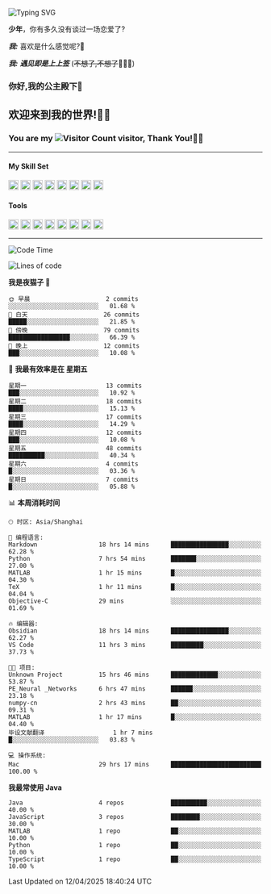 <!-- **wql521/wql521** is a ✨ _special_ ✨ repository because its `README.md` (this file) appears on your GitHub profile. -->


![Typing SVG](https://readme-typing-svg.demolab.com?font=Fira+Code&weight=700&size=31&pause=1000&width=500&height=55&lines=Hi+there%2C+I%E2%80%98m+%E5%B0%98%E4%B8%96%E7%83%9F%E9%9B%A8%E5%AE%A2+!+%F0%9F%AB%B6%F0%9F%8F%BB;%E4%BD%A0%E5%A5%BD%2C+%E6%88%91%E6%98%AF+%E5%B0%98%E4%B8%96%E7%83%9F%E9%9B%A8%E5%AE%A2+!+%F0%9F%AB%B6%F0%9F%8F%BB)

  **少年**，你有多久没有谈过一场恋爱了?
    
  ***我:*** 喜欢是什么感觉呢?🤔
 
  ***我:*** ***遇见即是上上签*** (~~不想了,不想了~~🤦🏻‍♂️)
  ### 你好,我的公主殿下👑
## **欢迎来到我的世界!🥳🥳**

### You are my ![Visitor Count](https://profile-counter.glitch.me/wql521/count.svg) visitor, Thank You!🎉🎉
---

#### My Skill Set
<!-- languages:start -->
<!-- prettier-ignore-start -->
<!-- markdownlint-disable -->
<code><img height="20" src="http://simpleicons.p2hp.com/icons/java.svg" alt="java" /></code>
<code><img height="20" src="https://cdn.simpleicons.org/swift" alt="swift" /></code>
<code><img height="20" src="https://cdn.simpleicons.org/cplusplus" alt="cplusplus" /></code>
<code><img height="20" src="https://cdn.simpleicons.org/python" alt="python" /></code>
<code><img height="20" src="https://cdn.simpleicons.org/mysql" alt="mysql" /></code>
<code><img height="20" src="https://cdn.simpleicons.org/javascript" alt="javascript" /></code>
<code><img height="20" src="https://cdn.simpleicons.org/css3" alt="css3" /></code>
<code><img height="20" src="https://cdn.simpleicons.org/html5" alt="html5" /></code>
<!-- markdownlint-restore -->
<!-- prettier-ignore-end -->

<!-- languages:end -->

#### Tools

<!-- tools:start -->
<!-- prettier-ignore-start -->
<!-- markdownlint-disable -->
<code><img height="20" src="https://cdn.simpleicons.org/intellijidea" alt="intellijidea" /></code>
<code><img height="20" src="https://cdn.simpleicons.org/xcode" alt="xcode" /></code>
<code><img height="20" src="https://cdn.simpleicons.org/pycharm" alt="pycharm" /></code>
<code><img height="20" src="https://cdn.simpleicons.org/latex" alt="latex" /></code>
<code><img height="20" src="https://cdn.simpleicons.org/androidstudio" alt="androidstudio" /></code>
<code><img height="20" src="https://cdn.simpleicons.org/vuedotjs" alt="vuedotjs" /></code>
<code><img height="20" src="https://cdn.simpleicons.org/macos" alt="macos" /></code>
<code><img height="20" src="https://cdn.simpleicons.org/git" alt="git" /></code>
<!-- markdownlint-restore -->
<!-- prettier-ignore-end -->

<!-- tools:end -->

___



<!--START_SECTION:waka-->
![Code Time](http://img.shields.io/badge/Code%20Time-165%20hrs%2025%20mins-blue)

![Lines of code](https://img.shields.io/badge/%E4%BB%8E%E3%80%8CHello%20World%E3%80%8D%E8%B5%B7%E6%88%91%E5%B7%B2%E7%BB%8F%E5%86%99%E4%BA%86-10.5%20thousand%20%E8%A1%8C%E4%BB%A3%E7%A0%81-blue)

**我是夜猫子 🦉** 

```text
🌞 早晨                     2 commits           ░░░░░░░░░░░░░░░░░░░░░░░░░   01.68 % 
🌆 白天                     26 commits          █████░░░░░░░░░░░░░░░░░░░░   21.85 % 
🌃 傍晚                     79 commits          █████████████████░░░░░░░░   66.39 % 
🌙 晚上                     12 commits          ███░░░░░░░░░░░░░░░░░░░░░░   10.08 % 
```
📅 **我最有效率是在 星期五** 

```text
星期一                      13 commits          ███░░░░░░░░░░░░░░░░░░░░░░   10.92 % 
星期二                      18 commits          ████░░░░░░░░░░░░░░░░░░░░░   15.13 % 
星期三                      17 commits          ████░░░░░░░░░░░░░░░░░░░░░   14.29 % 
星期四                      12 commits          ███░░░░░░░░░░░░░░░░░░░░░░   10.08 % 
星期五                      48 commits          ██████████░░░░░░░░░░░░░░░   40.34 % 
星期六                      4 commits           █░░░░░░░░░░░░░░░░░░░░░░░░   03.36 % 
星期日                      7 commits           █░░░░░░░░░░░░░░░░░░░░░░░░   05.88 % 
```


📊 **本周消耗时间** 

```text
🕑︎ 时区: Asia/Shanghai

💬 编程语言: 
Markdown                 18 hrs 14 mins      ████████████████░░░░░░░░░   62.28 % 
Python                   7 hrs 54 mins       ███████░░░░░░░░░░░░░░░░░░   27.00 % 
MATLAB                   1 hr 15 mins        █░░░░░░░░░░░░░░░░░░░░░░░░   04.30 % 
TeX                      1 hr 11 mins        █░░░░░░░░░░░░░░░░░░░░░░░░   04.04 % 
Objective-C              29 mins             ░░░░░░░░░░░░░░░░░░░░░░░░░   01.69 % 

🔥 编辑器: 
Obsidian                 18 hrs 14 mins      ████████████████░░░░░░░░░   62.27 % 
VS Code                  11 hrs 3 mins       █████████░░░░░░░░░░░░░░░░   37.73 % 

🐱‍💻 项目: 
Unknown Project          15 hrs 46 mins      █████████████░░░░░░░░░░░░   53.87 % 
PE_Neural _Networks      6 hrs 47 mins       ██████░░░░░░░░░░░░░░░░░░░   23.18 % 
numpy-cn                 2 hrs 43 mins       ██░░░░░░░░░░░░░░░░░░░░░░░   09.31 % 
MATLAB                   1 hr 17 mins        █░░░░░░░░░░░░░░░░░░░░░░░░   04.40 % 
毕设文献翻译                   1 hr 7 mins         █░░░░░░░░░░░░░░░░░░░░░░░░   03.83 % 

💻 操作系统: 
Mac                      29 hrs 17 mins      █████████████████████████   100.00 % 
```

**我最常使用 Java** 

```text
Java                     4 repos             ██████████░░░░░░░░░░░░░░░   40.00 % 
JavaScript               3 repos             ████████░░░░░░░░░░░░░░░░░   30.00 % 
MATLAB                   1 repo              ██░░░░░░░░░░░░░░░░░░░░░░░   10.00 % 
Python                   1 repo              ██░░░░░░░░░░░░░░░░░░░░░░░   10.00 % 
TypeScript               1 repo              ██░░░░░░░░░░░░░░░░░░░░░░░   10.00 % 
```




 Last Updated on 12/04/2025 18:40:24 UTC
<!--END_SECTION:waka-->


